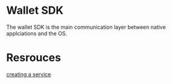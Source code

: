# Wallet SDK 

The wallet SDK is the main communication layer between native applciations and the OS. 

# Resrouces 

[creating a service](https://medium.com/@virajpataniya/exploring-the-heart-of-android-a-deep-dive-into-aosp-system-services-bcfc74f16482)
